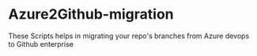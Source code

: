 # Azure2Github-migration
These Scripts helps in migrating your repo's branches from Azure devops to Github enterprise 
